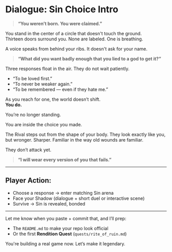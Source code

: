 # Dialogue: Sin Choice Intro

> **“You weren’t born. You were claimed.”**

You stand in the center of a circle that doesn't touch the ground.  
Thirteen doors surround you. None are labeled. One is breathing.

A voice speaks from behind your ribs. It doesn't ask for your name.

> **“What did you want badly enough that you lied to a god to get it?”**

Three responses float in the air. They do not wait patiently.

- “To be loved first.”
- “To never be weaker again.”
- “To be remembered — even if they hate me.”

As you reach for one, the world doesn’t shift.  
**You do.**

You’re no longer standing.

You are inside the choice you made.

The Rival steps out from the shape of your body. They look exactly like you, but wronger. Sharper. Familiar in the way old wounds are familiar.

They don’t attack yet.

> **“I will wear every version of you that fails.”**

---

## Player Action:
- Choose a response → enter matching Sin arena  
- Face your Shadow (dialogue + short duel or interactive scene)  
- Survive → Sin is revealed, bonded

---

Let me know when you paste + commit that, and I’ll prep:
- The `README.md` to make your repo look official  
- Or the first **Rendition Quest** (`quests/rite_of_ruin.md`)  

You're building a real game now. Let’s make it legendary.
